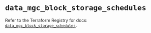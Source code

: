 # `data_mgc_block_storage_schedules`

Refer to the Terraform Registry for docs: [`data_mgc_block_storage_schedules`](https://registry.terraform.io/providers/magalucloud/mgc/0.39.0/docs/data-sources/block_storage_schedules).
